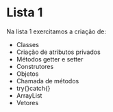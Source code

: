 # Lista 1
Na lista 1 exercitamos a criação de:
- Classes
- Criação de atributos privados
- Métodos getter e setter
- Construtores
- Objetos
- Chamada de métodos
- try{}catch{}
- ArrayList
- Vetores
